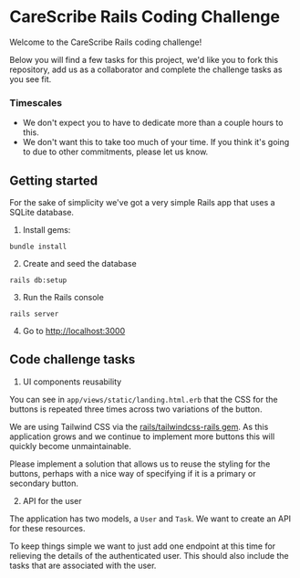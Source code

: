 # CareScribe Rails Coding Challenge

Welcome to the CareScribe Rails coding challenge!

Below you will find a few tasks for this project, we'd like you to fork this repository, add us as a collaborator and complete the challenge tasks as you see fit.
### Timescales

- We don't expect you to have to dedicate more than a couple hours to this.
- We don't want this to take too much of your time. If you think it's going to due to other commitments, please let us know.


## Getting started

For the sake of simplicity we've got a very simple Rails app that uses a SQLite database.

1. Install gems:

```
bundle install
```

2. Create and seed the database

```
rails db:setup
```

3. Run the Rails console

```
rails server
```

4. Go to [http://localhost:3000](http://localhost:3000)

## Code challenge tasks

1. UI components reusability

You can see in `app/views/static/landing.html.erb` that the CSS for the buttons is repeated three times across two variations of the button.

We are using Tailwind CSS via the [rails/tailwindcss-rails gem](https://github.com/rails/tailwindcss-rails). As this application grows and we continue to implement more buttons this will quickly become unmaintainable.

Please implement a solution that allows us to reuse the styling for the buttons, perhaps with a nice way of specifying if it is a primary or secondary button.


2. API for the user

The application has two models, a `User` and `Task`. We want to create an API for these resources.

To keep things simple we want to just add one endpoint at this time for relieving the details of the authenticated user. This should also include the tasks that are associated with the user.

